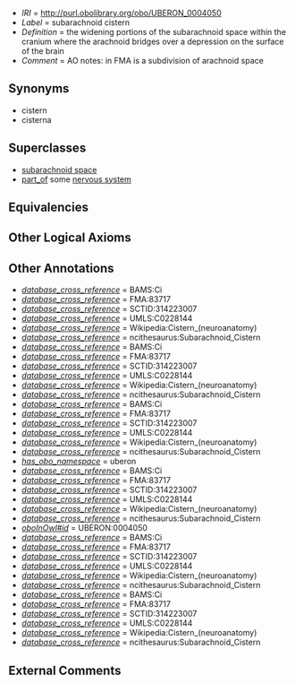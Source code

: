  * *IRI* = http://purl.obolibrary.org/obo/UBERON_0004050
 * *Label* = subarachnoid cistern
 * *Definition* = the widening portions of the subarachnoid space within the cranium where the arachnoid bridges over a depression on the surface of the brain
 * *Comment* = AO notes: in FMA is a subdivision of arachnoid space

## Synonyms

 * cistern
 * cisterna

## Superclasses

 * [subarachnoid space](../../UBERON/15/UBERON_0000315.md)
 * [part_of](../../BFO/50/BFO_0000050.md) some [nervous system](../../UBERON/16/UBERON_0001016.md)

## Equivalencies


## Other Logical Axioms


## Other Annotations

 * *[database_cross_reference](../../ef/oboInOwl#hasDbXref.md)* = BAMS:Ci
 * *[database_cross_reference](../../ef/oboInOwl#hasDbXref.md)* = FMA:83717
 * *[database_cross_reference](../../ef/oboInOwl#hasDbXref.md)* = SCTID:314223007
 * *[database_cross_reference](../../ef/oboInOwl#hasDbXref.md)* = UMLS:C0228144
 * *[database_cross_reference](../../ef/oboInOwl#hasDbXref.md)* = Wikipedia:Cistern_(neuroanatomy)
 * *[database_cross_reference](../../ef/oboInOwl#hasDbXref.md)* = ncithesaurus:Subarachnoid_Cistern
 * *[database_cross_reference](../../ef/oboInOwl#hasDbXref.md)* = BAMS:Ci
 * *[database_cross_reference](../../ef/oboInOwl#hasDbXref.md)* = FMA:83717
 * *[database_cross_reference](../../ef/oboInOwl#hasDbXref.md)* = SCTID:314223007
 * *[database_cross_reference](../../ef/oboInOwl#hasDbXref.md)* = UMLS:C0228144
 * *[database_cross_reference](../../ef/oboInOwl#hasDbXref.md)* = Wikipedia:Cistern_(neuroanatomy)
 * *[database_cross_reference](../../ef/oboInOwl#hasDbXref.md)* = ncithesaurus:Subarachnoid_Cistern
 * *[database_cross_reference](../../ef/oboInOwl#hasDbXref.md)* = BAMS:Ci
 * *[database_cross_reference](../../ef/oboInOwl#hasDbXref.md)* = FMA:83717
 * *[database_cross_reference](../../ef/oboInOwl#hasDbXref.md)* = SCTID:314223007
 * *[database_cross_reference](../../ef/oboInOwl#hasDbXref.md)* = UMLS:C0228144
 * *[database_cross_reference](../../ef/oboInOwl#hasDbXref.md)* = Wikipedia:Cistern_(neuroanatomy)
 * *[database_cross_reference](../../ef/oboInOwl#hasDbXref.md)* = ncithesaurus:Subarachnoid_Cistern
 * *[has_obo_namespace](../../ce/oboInOwl#hasOBONamespace.md)* = uberon
 * *[database_cross_reference](../../ef/oboInOwl#hasDbXref.md)* = BAMS:Ci
 * *[database_cross_reference](../../ef/oboInOwl#hasDbXref.md)* = FMA:83717
 * *[database_cross_reference](../../ef/oboInOwl#hasDbXref.md)* = SCTID:314223007
 * *[database_cross_reference](../../ef/oboInOwl#hasDbXref.md)* = UMLS:C0228144
 * *[database_cross_reference](../../ef/oboInOwl#hasDbXref.md)* = Wikipedia:Cistern_(neuroanatomy)
 * *[database_cross_reference](../../ef/oboInOwl#hasDbXref.md)* = ncithesaurus:Subarachnoid_Cistern
 * *[oboInOwl#id](../../id/oboInOwl#id.md)* = UBERON:0004050
 * *[database_cross_reference](../../ef/oboInOwl#hasDbXref.md)* = BAMS:Ci
 * *[database_cross_reference](../../ef/oboInOwl#hasDbXref.md)* = FMA:83717
 * *[database_cross_reference](../../ef/oboInOwl#hasDbXref.md)* = SCTID:314223007
 * *[database_cross_reference](../../ef/oboInOwl#hasDbXref.md)* = UMLS:C0228144
 * *[database_cross_reference](../../ef/oboInOwl#hasDbXref.md)* = Wikipedia:Cistern_(neuroanatomy)
 * *[database_cross_reference](../../ef/oboInOwl#hasDbXref.md)* = ncithesaurus:Subarachnoid_Cistern
 * *[database_cross_reference](../../ef/oboInOwl#hasDbXref.md)* = BAMS:Ci
 * *[database_cross_reference](../../ef/oboInOwl#hasDbXref.md)* = FMA:83717
 * *[database_cross_reference](../../ef/oboInOwl#hasDbXref.md)* = SCTID:314223007
 * *[database_cross_reference](../../ef/oboInOwl#hasDbXref.md)* = UMLS:C0228144
 * *[database_cross_reference](../../ef/oboInOwl#hasDbXref.md)* = Wikipedia:Cistern_(neuroanatomy)
 * *[database_cross_reference](../../ef/oboInOwl#hasDbXref.md)* = ncithesaurus:Subarachnoid_Cistern

## External Comments


